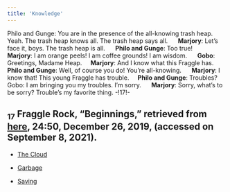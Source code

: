 ```yaml
---
title: 'Knowledge'
---
```


Philo and Gunge: You are in the presence of the all-knowing trash heap. Yeah. The trash heap knows all. The trash heap says all. &nbsp;&nbsp;&nbsp;&nbsp; **Marjory**: Let’s face it, boys. The trash heap is all. &nbsp;&nbsp;&nbsp;&nbsp; **Philo and Gunge**: Too true! &nbsp;&nbsp;&nbsp;&nbsp; **Marjory**: I am orange peels! I am coffee grounds! I am wisdom. &nbsp;&nbsp;&nbsp;&nbsp; **Gobo**: Greetings, Madame Heap.&nbsp;&nbsp;&nbsp;&nbsp;  **Marjory**: And I know what this Fraggle has. &nbsp;&nbsp;&nbsp;&nbsp; **Philo and Gunge**: Well, of course you do! You’re all-knowing. &nbsp;&nbsp;&nbsp;&nbsp; **Marjory**: I know that! This young Fraggle has trouble.&nbsp;&nbsp;&nbsp;&nbsp;  **Philo and Gunge**: Troubles? Gobo: I am bringing you my troubles. I’m sorry. &nbsp;&nbsp;&nbsp;&nbsp; **Marjory**: Sorry, what’s to be sorry? Trouble’s my favorite thing. -!17!-
## <sub class="subscript">**17**</sub> Fraggle Rock, “Beginnings,” retrieved from <u>[here</u>](https://www.youtube.com/watch?v=yZk1sfEK1NE), 24:50, December 26, 2019, (accessed on September 8, 2021).

* [The Cloud](Clouds_en)

* [Garbage](Dirt_en)

* [Saving](Saving_en)
